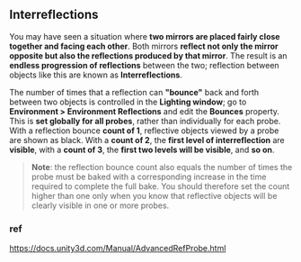 ## Interreflections
You may have seen a situation where **two mirrors are placed fairly close together and facing each other**. Both mirrors **reflect not only the mirror opposite but also the reflections produced by that mirror**. The result is an **endless progression of reflections** between the two; reflection between objects like this are known as **Interreflections**.

The number of times that a reflection can **"bounce"** back and forth between two objects is controlled in the **Lighting window**; go to **Environment > Environment Reflections** and edit the **Bounces** property. 
This is **set globally for all probes**, rather than individually for each probe. With a reflection bounce **count of 1**, reflective objects viewed by a probe are shown as black. With a **count of 2**, the **first level of interreflection** are **visible**, with a **count of 3**, the **first two levels will be visible**, and **so on**.
 
 
> **Note**: the reflection bounce count also equals the number of times the probe must be baked with a corresponding increase in the time required to complete the full bake. You should therefore set the count higher than one only when you know that reflective objects will be clearly visible in one or more probes.




### ref

https://docs.unity3d.com/Manual/AdvancedRefProbe.html


